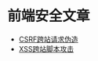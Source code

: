 # 前端安全文章

 - [CSRF跨站请求伪造](http://www.cnblogs.com/hyddd/archive/2009/04/09/1432744.html)
 - [XSS跨站脚本攻击](http://www.cnblogs.com/TankXiao/archive/2012/03/21/2337194.html)


